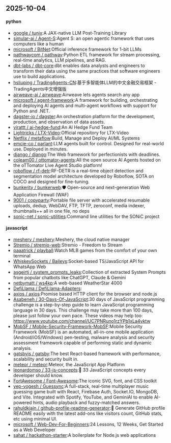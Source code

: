 ## 2025-10-04

#### python
* [google / tunix](https://github.com/google/tunix):A JAX-native LLM Post-Training Library
* [simular-ai / Agent-S](https://github.com/simular-ai/Agent-S):Agent S: an open agentic framework that uses computers like a human
* [microsoft / BitNet](https://github.com/microsoft/BitNet):Official inference framework for 1-bit LLMs
* [pathwaycom / pathway](https://github.com/pathwaycom/pathway):Python ETL framework for stream processing, real-time analytics, LLM pipelines, and RAG.
* [dbt-labs / dbt-core](https://github.com/dbt-labs/dbt-core):dbt enables data analysts and engineers to transform their data using the same practices that software engineers use to build applications.
* [hsliuping / TradingAgents-CN](https://github.com/hsliuping/TradingAgents-CN):基于多智能体LLM的中文金融交易框架 - TradingAgents中文增强版
* [airweave-ai / airweave](https://github.com/airweave-ai/airweave):Airweave lets agents search any app
* [microsoft / agent-framework](https://github.com/microsoft/agent-framework):A framework for building, orchestrating and deploying AI agents and multi-agent workflows with support for Python and .NET.
* [dagster-io / dagster](https://github.com/dagster-io/dagster):An orchestration platform for the development, production, and observation of data assets.
* [virattt / ai-hedge-fund](https://github.com/virattt/ai-hedge-fund):An AI Hedge Fund Team
* [Lightricks / LTX-Video](https://github.com/Lightricks/LTX-Video):Official repository for LTX-Video
* [Netflix / metaflow](https://github.com/Netflix/metaflow):Build, Manage and Deploy AI/ML Systems
* [emcie-co / parlant](https://github.com/emcie-co/parlant):LLM agents built for control. Designed for real-world use. Deployed in minutes.
* [django / django](https://github.com/django/django):The Web framework for perfectionists with deadlines.
* [coleam00 / ottomator-agents](https://github.com/coleam00/ottomator-agents):All the open source AI Agents hosted on the oTTomator Live Agent Studio platform!
* [roboflow / rf-detr](https://github.com/roboflow/rf-detr):RF-DETR is a real-time object detection and segmentation model architecture developed by Roboflow, SOTA on COCO and designed for fine-tuning.
* [bunkerity / bunkerweb](https://github.com/bunkerity/bunkerweb):🛡️ Open-source and next-generation Web Application Firewall (WAF)
* [9001 / copyparty](https://github.com/9001/copyparty):Portable file server with accelerated resumable uploads, dedup, WebDAV, FTP, TFTP, zeroconf, media indexer, thumbnails++ all in one file, no deps
* [sonic-net / sonic-utilities](https://github.com/sonic-net/sonic-utilities):Command line utilities for the SONiC project

#### javascript
* [meshery / meshery](https://github.com/meshery/meshery):Meshery, the cloud native manager
* [Stremio / stremio-web](https://github.com/Stremio/stremio-web):Stremio - Freedom to Stream
* [paaatrick / playball](https://github.com/paaatrick/playball):Watch MLB games from the comfort of your own terminal
* [WhiskeySockets / Baileys](https://github.com/WhiskeySockets/Baileys):Socket-based TS/JavaScript API for WhatsApp Web
* [asgeirtj / system_prompts_leaks](https://github.com/asgeirtj/system_prompts_leaks):Collection of extracted System Prompts from popular chatbots like ChatGPT, Claude & Gemini
* [netbymatt / ws4kp](https://github.com/netbymatt/ws4kp):A web-based WeatherStar 4000
* [DefiLlama / DefiLlama-Adapters](https://github.com/DefiLlama/DefiLlama-Adapters):
* [axios / axios](https://github.com/axios/axios):Promise based HTTP client for the browser and node.js
* [Asabeneh / 30-Days-Of-JavaScript](https://github.com/Asabeneh/30-Days-Of-JavaScript):30 days of JavaScript programming challenge is a step-by-step guide to learn JavaScript programming language in 30 days. This challenge may take more than 100 days, please just follow your own pace. These videos may help too: https://www.youtube.com/channel/UC7PNRuno1rzYPb1xLa4yktw
* [MobSF / Mobile-Security-Framework-MobSF](https://github.com/MobSF/Mobile-Security-Framework-MobSF):Mobile Security Framework (MobSF) is an automated, all-in-one mobile application (Android/iOS/Windows) pen-testing, malware analysis and security assessment framework capable of performing static and dynamic analysis.
* [gatsbyjs / gatsby](https://github.com/gatsbyjs/gatsby):The best React-based framework with performance, scalability and security built in.
* [meteor / meteor](https://github.com/meteor/meteor):Meteor, the JavaScript App Platform
* [leonardomso / 33-js-concepts](https://github.com/leonardomso/33-js-concepts):📜 33 JavaScript concepts every developer should know.
* [FortAwesome / Font-Awesome](https://github.com/FortAwesome/Font-Awesome):The iconic SVG, font, and CSS toolkit
* [yep-yogesh / Guessync](https://github.com/yep-yogesh/Guessync):A full-stack, real-time multiplayer music guessing game built with React, Firebase Auth, Socket.IO, MongoDB, and Vite. Integrated with Spotify, YouTube, and GeminiAI to enable AI-powered hints, audio playback and fuzzy-matched answers.
* [rahuldkjain / github-profile-readme-generator](https://github.com/rahuldkjain/github-profile-readme-generator):🚀 Generate GitHub profile README easily with the latest add-ons like visitors count, GitHub stats, etc using minimal UI.
* [microsoft / Web-Dev-For-Beginners](https://github.com/microsoft/Web-Dev-For-Beginners):24 Lessons, 12 Weeks, Get Started as a Web Developer
* [sahat / hackathon-starter](https://github.com/sahat/hackathon-starter):A boilerplate for Node.js web applications
